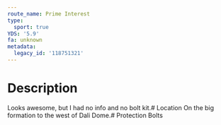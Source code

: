 ```yaml
---
route_name: Prime Interest
type:
  sport: true
YDS: '5.9'
fa: unknown
metadata:
  legacy_id: '118751321'
---
```

# Description
Looks awesome, but I had no info and no bolt kit.# Location
On the big formation to the west of Dali Dome.# Protection
Bolts